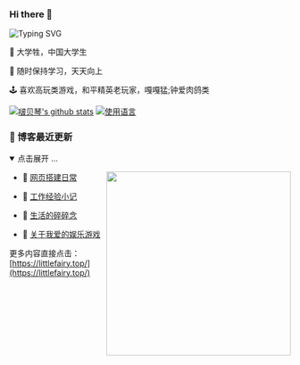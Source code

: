 ### Hi there 👋

![Typing SVG](https://readme-typing-svg.demolab.com/?font=Comic+Sans+MS&center=true&vCenter=true&width=500&height=60&lines=Welcome+to+Baby_9in's+GitHub+homepage)

🧑 大学牲，中国大学生

🔆 随时保持学习，天天向上

🕹️ 喜欢高玩类游戏，和平精英老玩家，嘎嘎猛;钟爱肉鸽类

[![啵贝琴's github stats](https://github-readme-stats.vercel.app/api?username=DxIMT&hide_title=false&hide_border=true&show_icons=true&include_all_commits=true&line_height=20&bg_color=0,EC6C6C,FFD479,FFFC79,73FA79&theme=dark&locale=cn)](https://github-readme-stats.vercel.app/api?username=DxIMT&hide_title=false&hide_border=true&show_icons=true&include_all_commits=true&line_height=20&bg_color=0,EC6C6C,FFD479,FFFC79,73FA79&theme=graywhite&locale=cn)
[![使用语言](https://github-readme-stats.vercel.app/api/top-langs/?username=DxIMT&bg_color=0,EC6C6C,FFD479,FFFC79,73FA79)](https://github.com/anuraghazra/github-readme-stats)

### 📝 博客最近更新

<details open>
<summary>点击展开 ...</summary>
<img align='right' src="https://tva4.sinaimg.cn/large/008k1Yt0ly1h4no500obvg30fk0bo1cn.gif" width="330" />
<!-- BLOG-POST-LIST:START -->

- 💮 [网页搭建日常](https://littlefairy.top/docs/category/%E6%90%AD%E5%BB%BA%E7%BD%91%E9%A1%B5%E7%9A%84%E6%97%A5%E5%B8%B8)

- 🐸 [工作经验小记](https://littlefairy.top/docs/category/%E5%B7%A5%E4%BD%9C%E7%BB%8F%E9%AA%8C%E5%B0%8F%E8%AE%B0)
  
- 🐳 [生活的碎碎念](https://littlefairy.top/Life/category/%E7%A2%8E%E7%A2%8E%E5%BF%B5)

- 🥑 [关于我爱的娱乐游戏](https://littlefairy.top/Life/category/games)

<!-- BLOG-POST-LIST:END -->

更多内容直接点击：[https://littlefairy.top/](https://littlefairy.top/)
